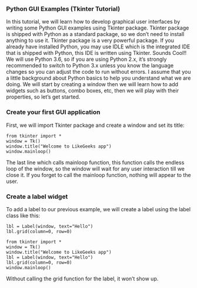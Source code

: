 ### Python GUI Examples (Tkinter Tutorial)

In this tutorial, we will learn how to develop graphical user interfaces by writing some Python GUI examples using Tkinter package.
Tkinter package is shipped with Python as a standard package, so we don’t need to install anything to use it.
Tkinter package is a very powerful package. If you already have installed Python, you may use IDLE which is the integrated IDE that is shipped with Python, this IDE is written using Tkinter. Sounds Cool!!
We will use Python 3.6, so if you are using Python 2.x, it’s strongly recommended to switch to Python 3.x unless you know the language changes so you can adjust the code to run without errors.
I assume that you a little background about Python basics to help you understand what we are doing.
We will start by creating a window then we will learn how to add widgets such as buttons, combo boxes, etc, then we will play with their properties, so let’s get started.

### Create your first GUI application

First, we will import Tkinter package and create a window and set its title:

    from tkinter import *
    window = Tk()
    window.title("Welcome to LikeGeeks app")
    window.mainloop()

The last line which calls mainloop function, this function calls the endless loop of the window, so the window will wait for any user interaction till we close it.
If you forget to call the mainloop function, nothing will appear to the user.

### Create a label widget
To add a label to our previous example, we will create a label using the label class like this:

    lbl = Label(window, text="Hello")
    lbl.grid(column=0, row=0)

    from tkinter import *
    window = Tk()
    window.title("Welcome to LikeGeeks app")
    lbl = Label(window, text="Hello")
    lbl.grid(column=0, row=0)
    window.mainloop()

Without calling the grid function for the label, it won’t show up.